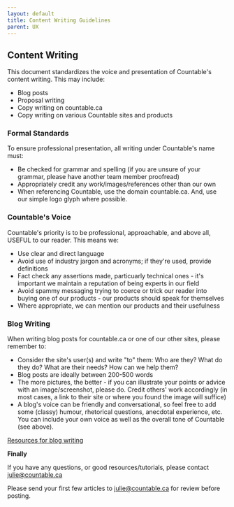 ```yaml
---
layout: default
title: Content Writing Guidelines
parent: UX
---
```


## Content Writing

This document standardizes the voice and presentation of Countable's
content writing. This may include:

  - Blog posts
  - Proposal writing
  - Copy writing on countable.ca
  - Copy writing on various Countable sites and products

### Formal Standards

To ensure professional presentation, all writing under Countable's name
must:

  - Be checked for grammar and spelling (if you are unsure of your
    grammar, please have another team member proofread)
  - Appropriately credit any work/images/references other than our own
  - When referencing Countable, use the domain countable.ca. And, use
    our simple logo glyph where possible.

### Countable's Voice

Countable's priority is to be professional, approachable, and above all,
USEFUL to our reader. This means we:

  - Use clear and direct language
  - Avoid use of industry jargon and acronyms; if they're used, provide
    definitions
  - Fact check any assertions made, particuarly technical ones - it's
    important we maintain a reputation of being experts in our field
  - Avoid spammy messaging trying to coerce or trick our reader into
    buying one of our products - our products should speak for
    themselves
  - Where appropriate, we can mention our products and their usefulness

### Blog Writing

When writing blog posts for countable.ca or one of our other sites,
please remember to:

  - Consider the site's user(s) and write "to" them: Who are they? What
    do they do? What are their needs? How can we help them?
  - Blog posts are ideally between 200-500 words
  - The more pictures, the better - if you can illustrate your points or
    advice with an image/screenshot, please do. Credit others' work
    accordingly (in most cases, a link to their site or where you found
    the image will suffice)
  - A blog's voice can be friendly and conversational, so feel free to
    add some (classy) humour, rhetorical questions, anecdotal
    experience, etc. You can include your own voice as well as the
    overall tone of Countable (see above).

[Resources for blog
writing](https://www.youtube.com/watch?v=ygiAqYJq8No)

**Finally**

If you have any questions, or good resources/tutorials, please contact
<julie@countable.ca>

Please send your first few articles to <julie@countable.ca> for review
before posting.